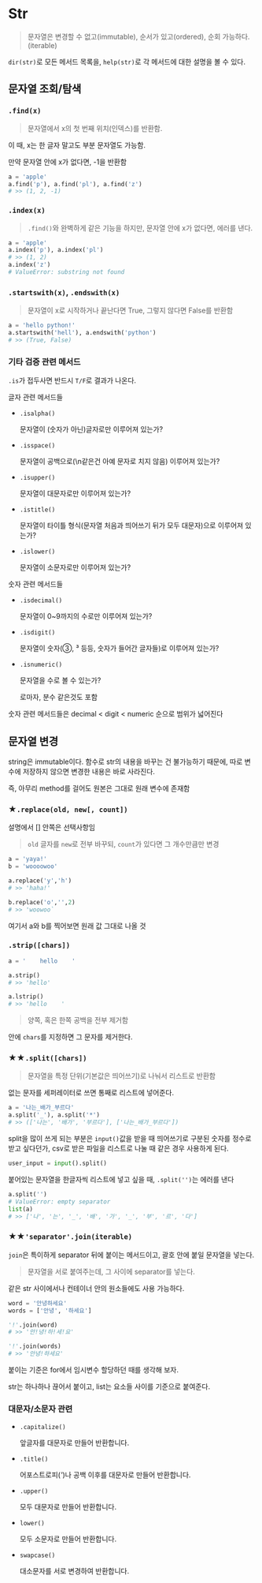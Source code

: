 # Str

> 문자열은 변경할 수 없고(immutable), 순서가 있고(ordered), 순회 가능하다.(iterable)

`dir(str)`로 모든 메서드 목록을, `help(str)`로 각 메서드에 대한 설명을 볼 수 있다.

## 문자열 조회/탐색

### `.find(x)`

> 문자열에서 x의 첫 번째 위치(인덱스)를 반환함.

이 때, x는 한 글자 말고도 부분 문자열도 가능함.

만약 문자열 안에 x가 없다면, -1을 반환함

```py
a = 'apple'
a.find('p'), a.find('pl'), a.find('z')
# >> (1, 2, -1)
```

### `.index(x)`

> `.find()`와 완벽하게 같은 기능을 하지만, 문자열 안에 x가 없다면, 에러를 낸다.

```py
a = 'apple'
a.index('p'), a.index('pl')
# >> (1, 2)
a.index('z')
# ValueError: substring not found
```

### `.startswith(x)`, `.endswith(x)`

> 문자열이 x로 시작하거나 끝난다면 True, 그렇지 않다면 False를 반환함

```py
a = 'hello python!'
a.startswith('hell'), a.endswith('python')
# >> (True, False)
```


### 기타 검증 관련 메서드

`.is`가 접두사면 반드시 `T/F`로 결과가 나온다.

글자 관련 메서드들
- `.isalpha()`
    
    문자열이 (숫자가 아닌)글자로만 이루어져 있는가?

-  `.isspace()`

    문자열이 공백으로(\n같은건 아예 문자로 치지 않음) 이루어져 있는가?

-  `.isupper()`
    
    문자열이 대문자로만 이루어져 있는가?

-  `.istitle()`
 
    문자열이 타이틀 형식(문자열 처음과 띄어쓰기 뒤가 모두 대문자)으로 이루어져 있는가? 

-  `.islower()`
    
    문자열이 소문자로만 이루어져 있는가?

숫자 관련 메서드들

- `.isdecimal()`

    문자열이 0~9까지의 수로만 이루어져 있는가?

- `.isdigit()`

    문자열이 숫자(③, ³ 등등, 숫자가 들어간 글자들)로 이루어져 있는가?

- `.isnumeric()`

    문자열을 수로 볼 수 있는가?

    로마자, 분수 같은것도 포함

숫자 관련 메서드들은 decimal < digit < numeric 순으로 범위가 넓어진다

## 문자열 변경

string은 immutable이다. 함수로 str의 내용을 바꾸는 건 불가능하기 때문에, 따로 변수에 저장하지 않으면 변경한 내용은 바로 사라진다.

즉, 아무리 method를 걸어도 원본은 그대로 원래 변수에 존재함

### ★`.replace(old, new[, count])`

설명에서 [] 안쪽은 선택사항임

> `old` 글자를 `new`로 전부 바꾸되, `count`가 있다면 그 개수만큼만 변경

```py
a = 'yaya!'
b = 'woooowoo'

a.replace('y','h')
# >> 'haha!'

b.replace('o','',2)
# >> 'woowoo`
```
여기서 a와 b를 찍어보면 원래 값 그대로 나올 것

### `.strip([chars])`

```py
a = '    hello    '

a.strip()
# >> 'hello'

a.lstrip()
# >> 'hello    '
```
> 양쪽, 혹은 한쪽 공백을 전부 제거함

안에 `chars`를 지정하면 그 문자를 제거한다.

### ★★`.split([chars])`

> 문자열을 특정 단위(기본값은 띄어쓰기)로 나눠서 리스트로 반환함

없는 문자를 세퍼레이터로 쓰면 통째로 리스트에 넣어준다.
```py
a = '나는_배가_부르다'
a.split('_'), a.split('*')
# >> (['나는', '배가', '부르다'], ['나는_배가_부르다'])
```

split을 많이 쓰게 되는 부분은 `input()`값을 받을 때 띄어쓰기로 구분된 숫자를 정수로 받고 싶다던가, csv로 받은 파일을 리스트로 나눌 때 같은 경우 사용하게 된다.

```py
user_input = input().split()
```
붙어있는 문자열을 한글자씩 리스트에 넣고 싶을 때, `.split('')`는 에러를 낸다

```py
a.split('')
# ValueError: empty separator
list(a)
# >> ['나', '는', '_', '배', '가', '_', '부', '르', '다']
```

### ★★`'separator'.join(iterable)`

`join`은 특이하게 separator 뒤에 붙이는 메서드이고, 괄호 안에 붙일 문자열을 넣는다.

> 문자열을 서로 붙여주는데, 그 사이에 separator를 넣는다.

같은 str 사이에서나 컨테이너 안의 원소들에도 사용 가능하다.

```py
word = '안녕하세요'
words = ['안녕', '하세요']

'!'.join(word)
# >> '안!녕!하!세!요'

'!'.join(words)
# >> '안녕!하세요'
```
붙이는 기준은 for에서 임시변수 할당하던 때를 생각해 보자.

str는 하나하나 끊어서 붙이고, list는 요소들 사이를 기준으로 붙여준다.


### 대문자/소문자 관련

- `.capitalize()`

    앞글자를 대문자로 만들어 반환합니다.

- `.title()`

    어포스트로피(*'*)나 공백 이후를 대문자로 만들어 반환합니다.

- `.upper()`

    모두 대문자로 만들어 반환합니다.

- `lower()`

    모두 소문자로 만들어 반환합니다.

- `swapcase()`

    대소문자를 서로 변경하여 반환합니다.

